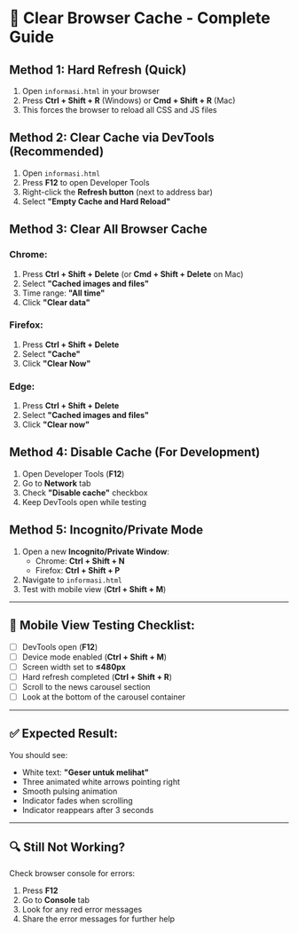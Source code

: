 # 🔄 Clear Browser Cache - Complete Guide

## Method 1: Hard Refresh (Quick)
1. Open `informasi.html` in your browser
2. Press **Ctrl + Shift + R** (Windows) or **Cmd + Shift + R** (Mac)
3. This forces the browser to reload all CSS and JS files

## Method 2: Clear Cache via DevTools (Recommended)
1. Open `informasi.html`
2. Press **F12** to open Developer Tools
3. Right-click the **Refresh button** (next to address bar)
4. Select **"Empty Cache and Hard Reload"**

## Method 3: Clear All Browser Cache
### Chrome:
1. Press **Ctrl + Shift + Delete** (or **Cmd + Shift + Delete** on Mac)
2. Select **"Cached images and files"**
3. Time range: **"All time"**
4. Click **"Clear data"**

### Firefox:
1. Press **Ctrl + Shift + Delete**
2. Select **"Cache"**
3. Click **"Clear Now"**

### Edge:
1. Press **Ctrl + Shift + Delete**
2. Select **"Cached images and files"**
3. Click **"Clear now"**

## Method 4: Disable Cache (For Development)
1. Open Developer Tools (**F12**)
2. Go to **Network** tab
3. Check **"Disable cache"** checkbox
4. Keep DevTools open while testing

## Method 5: Incognito/Private Mode
1. Open a new **Incognito/Private Window**:
   - Chrome: **Ctrl + Shift + N**
   - Firefox: **Ctrl + Shift + P**
2. Navigate to `informasi.html`
3. Test with mobile view (**Ctrl + Shift + M**)

---

## 📱 Mobile View Testing Checklist:
- [ ] DevTools open (**F12**)
- [ ] Device mode enabled (**Ctrl + Shift + M**)
- [ ] Screen width set to **≤480px**
- [ ] Hard refresh completed (**Ctrl + Shift + R**)
- [ ] Scroll to the news carousel section
- [ ] Look at the bottom of the carousel container

---

## ✅ Expected Result:
You should see:
- White text: **"Geser untuk melihat"**
- Three animated white arrows pointing right
- Smooth pulsing animation
- Indicator fades when scrolling
- Indicator reappears after 3 seconds

---

## 🔍 Still Not Working?
Check browser console for errors:
1. Press **F12**
2. Go to **Console** tab
3. Look for any red error messages
4. Share the error messages for further help